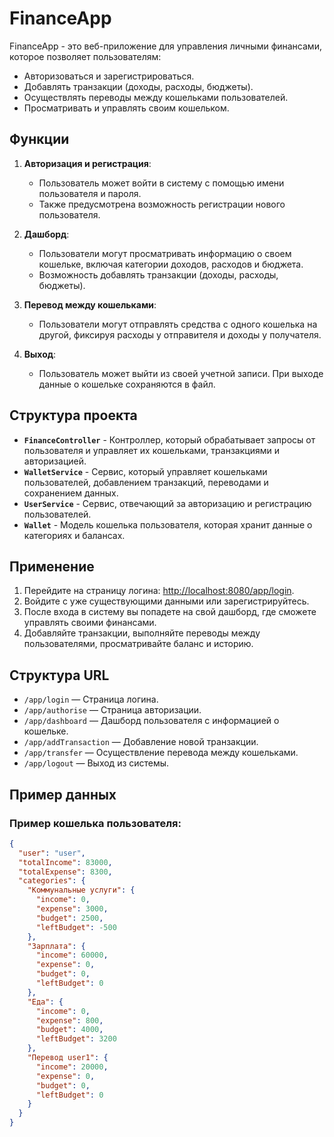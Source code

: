 # FinanceApp

FinanceApp - это веб-приложение для управления личными финансами, которое позволяет пользователям:

- Авторизоваться и зарегистрироваться.
- Добавлять транзакции (доходы, расходы, бюджеты).
- Осуществлять переводы между кошельками пользователей.
- Просматривать и управлять своим кошельком.

## Функции

1. **Авторизация и регистрация**:
   - Пользователь может войти в систему с помощью имени пользователя и пароля.
   - Также предусмотрена возможность регистрации нового пользователя.

2. **Дашборд**:
   - Пользователи могут просматривать информацию о своем кошельке, включая категории доходов, расходов и бюджета.
   - Возможность добавлять транзакции (доходы, расходы, бюджеты).

3. **Перевод между кошельками**:
   - Пользователи могут отправлять средства с одного кошелька на другой, фиксируя расходы у отправителя и доходы у получателя.

4. **Выход**:
   - Пользователь может выйти из своей учетной записи. При выходе данные о кошельке сохраняются в файл.

## Структура проекта

- **`FinanceController`** - Контроллер, который обрабатывает запросы от пользователя и управляет их кошельками, транзакциями и авторизацией.
- **`WalletService`** - Сервис, который управляет кошельками пользователей, добавлением транзакций, переводами и сохранением данных.
- **`UserService`** - Сервис, отвечающий за авторизацию и регистрацию пользователей.
- **`Wallet`** - Модель кошелька пользователя, которая хранит данные о категориях и балансах.

## Применение

1. Перейдите на страницу логина: [http://localhost:8080/app/login](http://localhost:8080/app/login).
2. Войдите с уже существующими данными или зарегистрируйтесь.
3. После входа в систему вы попадете на свой дашборд, где сможете управлять своими финансами.
4. Добавляйте транзакции, выполняйте переводы между пользователями, просматривайте баланс и историю.

## Структура URL

- `/app/login` — Страница логина.
- `/app/authorise` — Страница авторизации.
- `/app/dashboard` — Дашборд пользователя с информацией о кошельке.
- `/app/addTransaction` — Добавление новой транзакции.
- `/app/transfer` — Осуществление перевода между кошельками.
- `/app/logout` — Выход из системы.

## Пример данных

### Пример кошелька пользователя:

```json
{
  "user": "user",
  "totalIncome": 83000,
  "totalExpense": 8300,
  "categories": {
    "Коммунальные услуги": {
      "income": 0,
      "expense": 3000,
      "budget": 2500,
      "leftBudget": -500
    },
    "Зарплата": {
      "income": 60000,
      "expense": 0,
      "budget": 0,
      "leftBudget": 0
    },
    "Еда": {
      "income": 0,
      "expense": 800,
      "budget": 4000,
      "leftBudget": 3200
    },
    "Перевод user1": {
      "income": 20000,
      "expense": 0,
      "budget": 0,
      "leftBudget": 0
    }
  }
}

